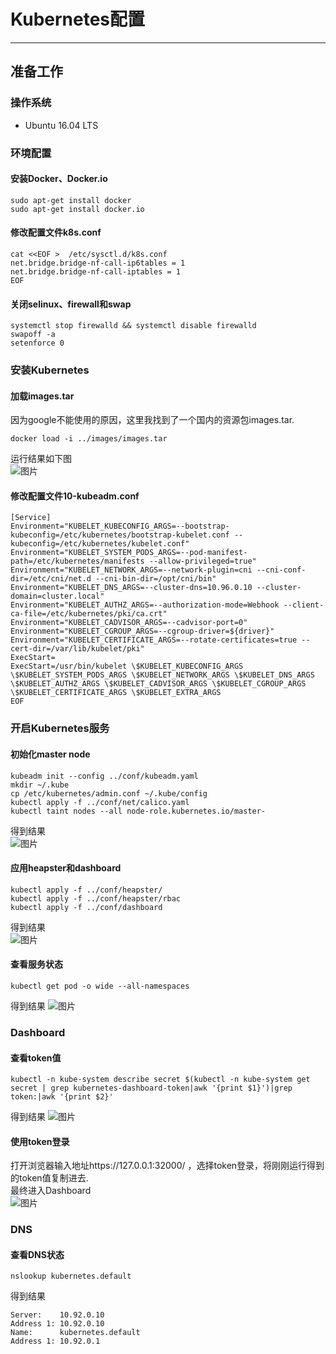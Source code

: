 # Kubernetes配置
***
## 准备工作
### 操作系统
* Ubuntu 16.04 LTS
### 环境配置
#### 安装Docker、Docker.io
    sudo apt-get install docker
    sudo apt-get install docker.io
#### 修改配置文件k8s.conf
    cat <<EOF >  /etc/sysctl.d/k8s.conf
    net.bridge.bridge-nf-call-ip6tables = 1
    net.bridge.bridge-nf-call-iptables = 1
    EOF
#### 关闭selinux、firewall和swap 
    systemctl stop firewalld && systemctl disable firewalld
    swapoff -a
    setenforce 0
### 安装Kubernetes
#### 加载images.tar
因为google不能使用的原因，这里我找到了一个国内的资源包images.tar.
    
    docker load -i ../images/images.tar
运行结果如下图  
![图片](pics/img0.png)
#### 修改配置文件10-kubeadm.conf
    [Service]
    Environment="KUBELET_KUBECONFIG_ARGS=--bootstrap-kubeconfig=/etc/kubernetes/bootstrap-kubelet.conf --kubeconfig=/etc/kubernetes/kubelet.conf"
    Environment="KUBELET_SYSTEM_PODS_ARGS=--pod-manifest-path=/etc/kubernetes/manifests --allow-privileged=true"
    Environment="KUBELET_NETWORK_ARGS=--network-plugin=cni --cni-conf-dir=/etc/cni/net.d --cni-bin-dir=/opt/cni/bin"
    Environment="KUBELET_DNS_ARGS=--cluster-dns=10.96.0.10 --cluster-domain=cluster.local"
    Environment="KUBELET_AUTHZ_ARGS=--authorization-mode=Webhook --client-ca-file=/etc/kubernetes/pki/ca.crt"
    Environment="KUBELET_CADVISOR_ARGS=--cadvisor-port=0"
    Environment="KUBELET_CGROUP_ARGS=--cgroup-driver=${driver}"
    Environment="KUBELET_CERTIFICATE_ARGS=--rotate-certificates=true --cert-dir=/var/lib/kubelet/pki"
    ExecStart=
    ExecStart=/usr/bin/kubelet \$KUBELET_KUBECONFIG_ARGS \$KUBELET_SYSTEM_PODS_ARGS \$KUBELET_NETWORK_ARGS \$KUBELET_DNS_ARGS   \$KUBELET_AUTHZ_ARGS \$KUBELET_CADVISOR_ARGS \$KUBELET_CGROUP_ARGS \$KUBELET_CERTIFICATE_ARGS \$KUBELET_EXTRA_ARGS
    EOF
### 开启Kubernetes服务
#### 初始化master node
    kubeadm init --config ../conf/kubeadm.yaml
    mkdir ~/.kube
    cp /etc/kubernetes/admin.conf ~/.kube/config
    kubectl apply -f ../conf/net/calico.yaml
    kubectl taint nodes --all node-role.kubernetes.io/master-
得到结果  
![图片](pics/img1.png)
#### 应用heapster和dashboard
    kubectl apply -f ../conf/heapster/
    kubectl apply -f ../conf/heapster/rbac
    kubectl apply -f ../conf/dashboard
得到结果  
![图片](pics/img2.png)
#### 查看服务状态
    kubectl get pod -o wide --all-namespaces
得到结果
![图片](pics/img3.png)
### Dashboard
#### 查看token值
    kubectl -n kube-system describe secret $(kubectl -n kube-system get secret | grep kubernetes-dashboard-token|awk '{print $1}')|grep token:|awk '{print $2}'
得到结果
![图片](pics/img4.png)
#### 使用token登录
打开浏览器输入地址https://127.0.0.1:32000/ ，选择token登录，将刚刚运行得到的token值复制进去.  
最终进入Dashboard  
![图片](pics/img5.png)
### DNS
#### 查看DNS状态
    nslookup kubernetes.default
得到结果
    
    Server:    10.92.0.10
    Address 1: 10.92.0.10
    Name:      kubernetes.default
    Address 1: 10.92.0.1

